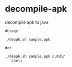 # decompile-apk
decompile apk to java

```
#Usage:

./deapk.sh sample.apk

#or

./deapk.sh sample.apk outdir
```shell
